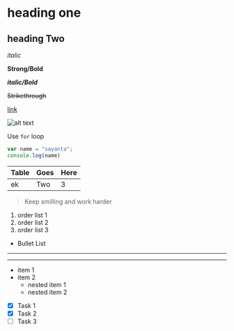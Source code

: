# heading one
## heading Two

*italic*

**Strong/Bold**

***italic/Bold***
 
~~Strikethrough~~

[link](https://sayanta01.github.io "title")

![alt text](devil.jpg "angel girl")

Use `for` loop

```javascript
var name = "sayanta";
console.log(name)
```

|Table|Goes|Here|
| --- |----|----|
|ek   |Two |3

>Keep smilling and work harder

1. order list 1
1. order list 2
1. order list 3

- Bullet List

---
***

* item 1 
* item 2
  * nested item 1
  * nested item 2

* [x] Task 1
* [x] Task 2
* [ ] Task 3

